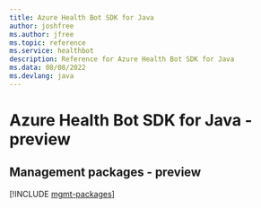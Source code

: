 ```yaml
---
title: Azure Health Bot SDK for Java
author: joshfree
ms.author: jfree
ms.topic: reference
ms.service: healthbot
description: Reference for Azure Health Bot SDK for Java
ms.data: 08/08/2022
ms.devlang: java
---
```

# Azure Health Bot SDK for Java - preview

## Management packages - preview
[!INCLUDE [mgmt-packages](health-bot-mgmt-index.md)]
